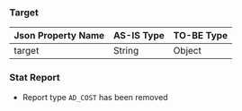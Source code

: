 ### Target

Json Property Name | AS-IS Type| TO-BE Type
------------------|---------------------|---------------
target | String | Object

### Stat Report
* Report type `AD_COST` has been removed
